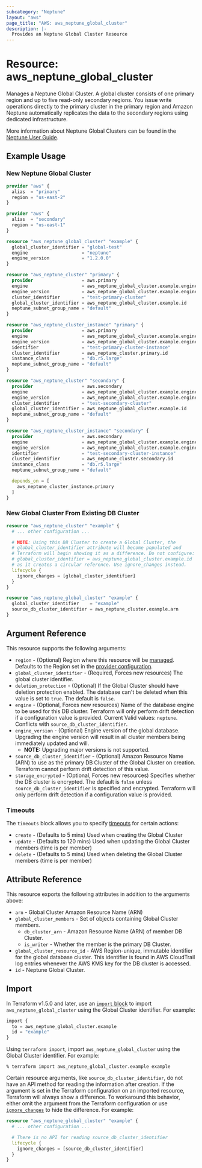 ```yaml
---
subcategory: "Neptune"
layout: "aws"
page_title: "AWS: aws_neptune_global_cluster"
description: |-
  Provides an Neptune Global Cluster Resource
---
```


# Resource: aws_neptune_global_cluster

Manages a Neptune Global Cluster. A global cluster consists of one primary region and up to five read-only secondary regions. You issue write operations directly to the primary cluster in the primary region and Amazon Neptune automatically replicates the data to the secondary regions using dedicated infrastructure.

More information about Neptune Global Clusters can be found in the [Neptune User Guide](https://docs.aws.amazon.com/neptune/latest/userguide/neptune-global-database.html).

## Example Usage

### New Neptune Global Cluster

```terraform
provider "aws" {
  alias  = "primary"
  region = "us-east-2"
}

provider "aws" {
  alias  = "secondary"
  region = "us-east-1"
}

resource "aws_neptune_global_cluster" "example" {
  global_cluster_identifier = "global-test"
  engine                    = "neptune"
  engine_version            = "1.2.0.0"
}

resource "aws_neptune_cluster" "primary" {
  provider                  = aws.primary
  engine                    = aws_neptune_global_cluster.example.engine
  engine_version            = aws_neptune_global_cluster.example.engine_version
  cluster_identifier        = "test-primary-cluster"
  global_cluster_identifier = aws_neptune_global_cluster.example.id
  neptune_subnet_group_name = "default"
}

resource "aws_neptune_cluster_instance" "primary" {
  provider                  = aws.primary
  engine                    = aws_neptune_global_cluster.example.engine
  engine_version            = aws_neptune_global_cluster.example.engine_version
  identifier                = "test-primary-cluster-instance"
  cluster_identifier        = aws_neptune_cluster.primary.id
  instance_class            = "db.r5.large"
  neptune_subnet_group_name = "default"
}

resource "aws_neptune_cluster" "secondary" {
  provider                  = aws.secondary
  engine                    = aws_neptune_global_cluster.example.engine
  engine_version            = aws_neptune_global_cluster.example.engine_version
  cluster_identifier        = "test-secondary-cluster"
  global_cluster_identifier = aws_neptune_global_cluster.example.id
  neptune_subnet_group_name = "default"
}

resource "aws_neptune_cluster_instance" "secondary" {
  provider                  = aws.secondary
  engine                    = aws_neptune_global_cluster.example.engine
  engine_version            = aws_neptune_global_cluster.example.engine_version
  identifier                = "test-secondary-cluster-instance"
  cluster_identifier        = aws_neptune_cluster.secondary.id
  instance_class            = "db.r5.large"
  neptune_subnet_group_name = "default"

  depends_on = [
    aws_neptune_cluster_instance.primary
  ]
}
```

### New Global Cluster From Existing DB Cluster

```terraform
resource "aws_neptune_cluster" "example" {
  # ... other configuration ...

  # NOTE: Using this DB Cluster to create a Global Cluster, the
  # global_cluster_identifier attribute will become populated and
  # Terraform will begin showing it as a difference. Do not configure:
  # global_cluster_identifier = aws_neptune_global_cluster.example.id
  # as it creates a circular reference. Use ignore_changes instead.
  lifecycle {
    ignore_changes = [global_cluster_identifier]
  }
}

resource "aws_neptune_global_cluster" "example" {
  global_cluster_identifier    = "example"
  source_db_cluster_identifier = aws_neptune_cluster.example.arn
}
```

## Argument Reference

This resource supports the following arguments:

* `region` - (Optional) Region where this resource will be [managed](https://docs.aws.amazon.com/general/latest/gr/rande.html#regional-endpoints). Defaults to the Region set in the [provider configuration](https://registry.terraform.io/providers/hashicorp/aws/latest/docs#aws-configuration-reference).
* `global_cluster_identifier` - (Required, Forces new resources) The global cluster identifier.
* `deletion_protection` - (Optional) If the Global Cluster should have deletion protection enabled. The database can't be deleted when this value is set to `true`. The default is `false`.
* `engine` - (Optional, Forces new resources) Name of the database engine to be used for this DB cluster. Terraform will only perform drift detection if a configuration value is provided. Current Valid values: `neptune`. Conflicts with `source_db_cluster_identifier`.
* `engine_version` - (Optional) Engine version of the global database. Upgrading the engine version will result in all cluster members being immediately updated and will.
    * **NOTE:** Upgrading major versions is not supported.
* `source_db_cluster_identifier` - (Optional) Amazon Resource Name (ARN) to use as the primary DB Cluster of the Global Cluster on creation. Terraform cannot perform drift detection of this value.
* `storage_encrypted` - (Optional, Forces new resources) Specifies whether the DB cluster is encrypted. The default is `false` unless `source_db_cluster_identifier` is specified and encrypted. Terraform will only perform drift detection if a configuration value is provided.

### Timeouts

The `timeouts` block allows you to specify [timeouts](https://www.terraform.io/docs/configuration/blocks/resources/syntax.html#operation-timeouts) for certain actions:

* `create` - (Defaults to 5 mins) Used when creating the Global Cluster
* `update` - (Defaults to 120 mins) Used when updating the Global Cluster members (time is per member)
* `delete` - (Defaults to 5 mins) Used when deleting the Global Cluster members (time is per member)

## Attribute Reference

This resource exports the following attributes in addition to the arguments above:

* `arn` - Global Cluster Amazon Resource Name (ARN)
* `global_cluster_members` - Set of objects containing Global Cluster members.
    * `db_cluster_arn` - Amazon Resource Name (ARN) of member DB Cluster.
    * `is_writer` - Whether the member is the primary DB Cluster.
* `global_cluster_resource_id` - AWS Region-unique, immutable identifier for the global database cluster. This identifier is found in AWS CloudTrail log entries whenever the AWS KMS key for the DB cluster is accessed.
* `id` - Neptune Global Cluster.

## Import

In Terraform v1.5.0 and later, use an [`import` block](https://developer.hashicorp.com/terraform/language/import) to import `aws_neptune_global_cluster` using the Global Cluster identifier. For example:

```terraform
import {
  to = aws_neptune_global_cluster.example
  id = "example"
}
```

Using `terraform import`, import `aws_neptune_global_cluster` using the Global Cluster identifier. For example:

```console
% terraform import aws_neptune_global_cluster.example example
```

Certain resource arguments, like `source_db_cluster_identifier`, do not have an API method for reading the information after creation. If the argument is set in the Terraform configuration on an imported resource, Terraform will always show a difference. To workaround this behavior, either omit the argument from the Terraform configuration or use [`ignore_changes`](https://www.terraform.io/docs/configuration/meta-arguments/lifecycle.html#ignore_changes) to hide the difference. For example:

```terraform
resource "aws_neptune_global_cluster" "example" {
  # ... other configuration ...

  # There is no API for reading source_db_cluster_identifier
  lifecycle {
    ignore_changes = [source_db_cluster_identifier]
  }
}
```
